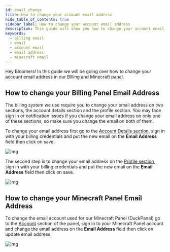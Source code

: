 ```yaml
---
id: email_change
title: How to change your account email address
hide_table_of_contents: true
sidebar_label: How to change your account email address
description: This guide will show you how to change your account email address
keywords:
  - billing email
  - email
  - account email
  - email address
  - minecraft email
---
```


Hey Bloomers! In this guide we will be going over how to change your account email address in our Billing and Minecraft panel.

## How to change your Billing Panel Email Address

The billing system we use require you to change your email address on two sections, the account details section and the profile section. You may face sign in or notification issues if you change your email address on only one of these sections, so make sure you change the email on both of them.

To change your email address first go to the [Account Details section](https://billing.bloom.host/clientarea.php?action=details), sign in with your billing credentials and put the new email on the **Email Address** field then click on save.

![img](/billing/email_change/1.png)

The second step is to change your email address on the [Profile section](https://billing.bloom.host/clientarea.php?action=profile), sign in with your billing credentials and put the new email on the **Email Address** field then click on save.

![img](/billing/email_change/2.png)

## How to change your Minecraft Panel Email Address

To change the email account used for our Minecraft Panel (DuckPanel) go to the [Account](https://mc.bloom.host/account) section of the panel, sign in to your Minecraft Panel account and change the email address on the **Email Address** field then click on update email address.

![img](/billing/email_change/3.png)
